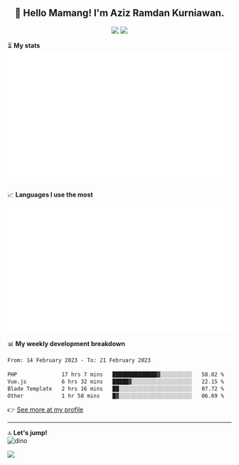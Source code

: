 <h2 align="center">👋 Hello Mamang! I'm Aziz Ramdan Kurniawan.</h2>  
<p align="center">
  <img src="https://komarev.com/ghpvc/?username=azizramdan">
  <img src="https://wakatime.com/badge/user/90056fa0-4c31-4eca-954e-2a3ac05896f9.svg">
</p>
    
⏳ **My stats**  
![](https://raw.githubusercontent.com/azizramdan/github-stats/master/generated/overview.svg#gh-dark-mode-only)

📈 **Languages I use the most**  
![](https://raw.githubusercontent.com/azizramdan/github-stats/master/generated/languages.svg#gh-dark-mode-only)

📊 **My weekly development breakdown**
<!--START_SECTION:waka-->

```text
From: 14 February 2023 - To: 21 February 2023

PHP              17 hrs 7 mins   ██████████████▓░░░░░░░░░░   58.02 %
Vue.js           6 hrs 32 mins   █████▓░░░░░░░░░░░░░░░░░░░   22.15 %
Blade Template   2 hrs 16 mins   ██░░░░░░░░░░░░░░░░░░░░░░░   07.72 %
Other            1 hr 58 mins    █▓░░░░░░░░░░░░░░░░░░░░░░░   06.69 %
```

<!--END_SECTION:waka-->
👉 [See more at my profile](https://wakatime.com/@azizramdan)
***
🔝 **Let's jump!**  
![dino](https://raw.githubusercontent.com/azizramdan/azizramdan/master/dino.gif)  

![](https://hit.yhype.me/github/profile?user_id=27954794)
